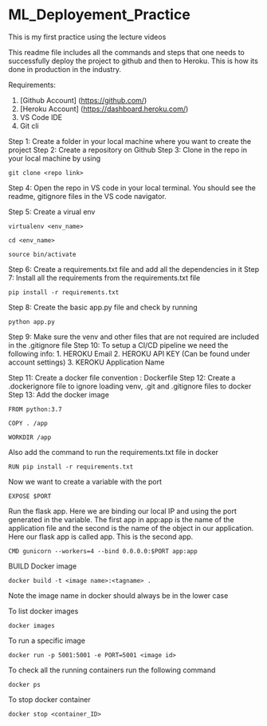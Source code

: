 # ML_Deployement_Practice
This is my first practice using the lecture videos

This readme file includes all the commands and steps that one needs to successfully deploy the project to github and then to Heroku. This is how its done in production in the industry.

Requirements:

1.  [Github Account] (https://github.com/)
2.  [Heroku Account] (https://dashboard.heroku.com/)
3.  VS Code IDE
4.  Git cli

Step 1: Create a folder in your local machine where you want to create the project
Step 2: Create a repository on Github
Step 3: Clone in the repo in your local machine by using
```
git clone <repo link>
```
Step 4: Open the repo in VS code in your local terminal. You should see the readme, gitignore files in the VS code navigator.

Step 5: Create a virual env
```
virtualenv <env_name>
```
```
cd <env_name>
```
```
source bin/activate
```
Step 6: Create a requirements.txt file and add all the dependencies in it
Step 7: Install all the requirements from the requirements.txt file
```
pip install -r requirements.txt
```
Step 8: Create the basic app.py file and check by running
```
python app.py
```
Step 9: Make sure the venv and other files that are not required are included in the .gitignore file
Step 10: To setup a CI/CD pipeline we need the following info:
    1.  HEROKU Email
    2.  HEROKU API KEY (Can be found under account settings)
    3.  KEROKU Application Name

Step 11: Create a docker file convention : Dockerfile
Step 12: Create a .dockerignore file to ignore loading venv, .git and .gitignore files to docker
Step 13: Add the docker image
```
FROM python:3.7
```
```
COPY . /app
```
```
WORKDIR /app
```
Also add the command to run the requirements.txt file in docker
```
RUN pip install -r requirements.txt
```
Now we want to create a variable with the port
```
EXPOSE $PORT
```
Run the flask app. Here we are binding our local IP and using the port generated in the variable. The first app in app:app is the name of the application file and the second is the name of the object in our application. Here our flask app is called app. This is the second app.
```
CMD gunicorn --workers=4 --bind 0.0.0.0:$PORT app:app
```

BUILD Docker image
```
docker build -t <image name>:<tagname> .
```
Note the image name in docker should always be in the lower case

To list docker images
```
docker images
```
To run a specific image
```
docker run -p 5001:5001 -e PORT=5001 <image id>
```

To check all the running containers run the following command
```
docker ps
```
To stop docker container
```
docker stop <container_ID>
```









